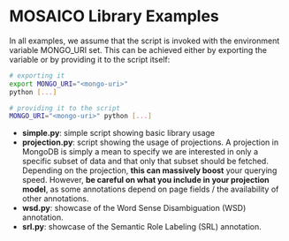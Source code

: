 # MOSAICO Library Examples

In all examples, we assume that the script is invoked with the environment variable MONGO_URI set. This can be achieved either by exporting the variable or by providing it to the script itself:

```bash
# exporting it
export MONGO_URI="<mongo-uri>"
python [...]

# providing it to the script
MONGO_URI="<mongo-uri>" python [...]
```

* **simple.py**: simple script showing basic library usage
* **projection.py**: script showing the usage of projections. A projection in MongoDB is simply a mean to specify we are interested in only a specific subset of data and that only that subset should be fetched. Depending on the projection, **this can massively boost** your querying speed. However, **be careful on what you include in your projection model**, as some annotations depend on page fields / the availability of other annotations.
* **wsd.py**: showcase of the Word Sense Disambiguation (WSD) annotation.
* **srl.py**: showcase of the Semantic Role Labeling (SRL) annotation.
